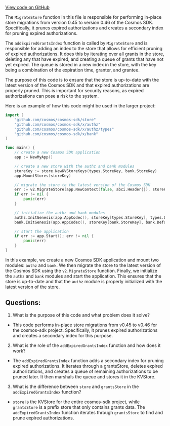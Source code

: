 [View code on GitHub](https://github.com/cosmos/cosmos-sdk/blob/main/x/authz/migrations/v2/store.go)

The `MigrateStore` function in this file is responsible for performing in-place store migrations from version 0.45 to version 0.46 of the Cosmos SDK. Specifically, it prunes expired authorizations and creates a secondary index for pruning expired authorizations. 

The `addExpiredGrantsIndex` function is called by `MigrateStore` and is responsible for adding an index to the store that allows for efficient pruning of expired authorizations. It does this by iterating over all grants in the store, deleting any that have expired, and creating a queue of grants that have not yet expired. The queue is stored in a new index in the store, with the key being a combination of the expiration time, granter, and grantee. 

The purpose of this code is to ensure that the store is up-to-date with the latest version of the Cosmos SDK and that expired authorizations are properly pruned. This is important for security reasons, as expired authorizations can pose a risk to the system. 

Here is an example of how this code might be used in the larger project:

```go
import (
    "github.com/cosmos/cosmos-sdk/store"
    "github.com/cosmos/cosmos-sdk/x/authz"
    "github.com/cosmos/cosmos-sdk/x/authz/types"
    "github.com/cosmos/cosmos-sdk/x/bank"
)

func main() {
    // create a new Cosmos SDK application
    app := NewMyApp()

    // create a new store with the authz and bank modules
    storeKey := store.NewKVStoreKeys(types.StoreKey, bank.StoreKey)
    app.MountStores(storeKey)

    // migrate the store to the latest version of the Cosmos SDK
    err := v2.MigrateStore(app.NewContext(false, abci.Header{}), storeKey[types.StoreKey], app.AppCodec())
    if err != nil {
        panic(err)
    }

    // initialize the authz and bank modules
    authz.InitGenesis(app.AppCodec(), storeKey[types.StoreKey], types.DefaultGenesisState())
    bank.InitGenesis(app.AppCodec(), storeKey[bank.StoreKey], bank.DefaultGenesisState())

    // start the application
    if err := app.Start(); err != nil {
        panic(err)
    }
}
```

In this example, we create a new Cosmos SDK application and mount two modules: `authz` and `bank`. We then migrate the store to the latest version of the Cosmos SDK using the `v2.MigrateStore` function. Finally, we initialize the `authz` and `bank` modules and start the application. This ensures that the store is up-to-date and that the `authz` module is properly initialized with the latest version of the store.
## Questions: 
 1. What is the purpose of this code and what problem does it solve?
- This code performs in-place store migrations from v0.45 to v0.46 for the cosmos-sdk project. Specifically, it prunes expired authorizations and creates a secondary index for this purpose.

2. What is the role of the `addExpiredGrantsIndex` function and how does it work?
- The `addExpiredGrantsIndex` function adds a secondary index for pruning expired authorizations. It iterates through a grantsStore, deletes expired authorizations, and creates a queue of remaining authorizations to be pruned later. It then marshals the queue and stores it in the KVStore.

3. What is the difference between `store` and `grantsStore` in the `addExpiredGrantsIndex` function?
- `store` is the KVStore for the entire cosmos-sdk project, while `grantsStore` is a prefix store that only contains grants data. The `addExpiredGrantsIndex` function iterates through `grantsStore` to find and prune expired authorizations.